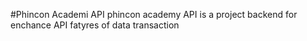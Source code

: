 #Phincon Academi API
phincon academy API is a project backend for enchance API fatyres of data transaction
